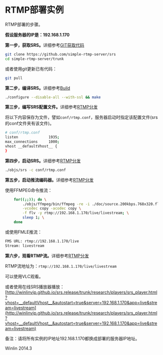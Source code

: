 # RTMP部署实例

RTMP部署的步骤。

<strong>假设服务器的IP是：192.168.1.170</strong>

<strong>第一步，获取SRS。</strong>详细参考[GIT获取代码](https://github.com/simple-rtmp-server/srs/wiki/v1_CN_Git)

```bash
git clone https://github.com/simple-rtmp-server/srs
cd simple-rtmp-server/trunk
```

或者使用git更新已有代码：

```bash
git pull
```

<strong>第二步，编译SRS。</strong>详细参考[Build](https://github.com/simple-rtmp-server/srs/wiki/v1_CN_Build)

```bash
./configure --disable-all --with-ssl && make
```

<strong>第三步，编写SRS配置文件。</strong>详细参考[RTMP分发](https://github.com/simple-rtmp-server/srs/wiki/v1_CN_DeliveryRTMP)

将以下内容保存为文件，譬如`conf/rtmp.conf`，服务器启动时指定该配置文件(srs的conf文件夹有该文件)。

```bash
# conf/rtmp.conf
listen              1935;
max_connections     1000;
vhost __defaultVhost__ {
}
```

<strong>第四步，启动SRS。</strong>详细参考[RTMP分发](https://github.com/simple-rtmp-server/srs/wiki/v1_CN_DeliveryRTMP)

```bash
./objs/srs -c conf/rtmp.conf
```

<strong>第五步，启动推流编码器。</strong>详细参考[RTMP分发](https://github.com/simple-rtmp-server/srs/wiki/v1_CN_DeliveryRTMP)

使用FFMPEG命令推流：

```bash
    for((;;)); do \
        ./objs/ffmpeg/bin/ffmpeg -re -i ./doc/source.200kbps.768x320.flv \
        -vcodec copy -acodec copy \
        -f flv -y rtmp://192.168.1.170/live/livestream; \
        sleep 1; \
    done
```

或使用FMLE推流：

```bash
FMS URL: rtmp://192.168.1.170/live
Stream: livestream
```

<strong>第六步，观看RTMP流。</strong>详细参考[RTMP分发](https://github.com/simple-rtmp-server/srs/wiki/v1_CN_DeliveryRTMP)

RTMP流地址为：`rtmp://192.168.1.170/live/livestream`

可以使用VLC观看。

或者使用在线SRS播放器播放：[http://winlinvip.github.io/srs.release/trunk/research/players/srs_player.html?vhost=__defaultVhost__&autostart=true&server=192.168.1.170&app=live&stream=livestream](http://winlinvip.github.io/srs.release/trunk/research/players/srs_player.html?vhost=__defaultVhost__&autostart=true&server=192.168.1.170&app=live&stream=livestream)

备注：请将所有实例的IP地址192.168.1.170都换成部署的服务器IP地址。

Winlin 2014.3